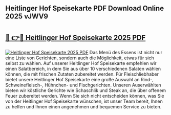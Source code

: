 ## Heitlinger Hof Speisekarte PDF Download Online 2025 vJWV9

# <h2><a href="http://gcbcjc3.nevu.top/?p=Heitlinger+Hof+Speisekarte">🔗 👉🔴 Heitlinger Hof Speisekarte 2025 PDF</a></h2>

[![Heitlinger Hof Speisekarte 2025 PDF](https://i.imgur.com/dBaPXMq.png)](http://gcbcjc3.nevu.top/?p=Heitlinger+Hof+Speisekarte)
Das Menü des Essens ist nicht nur eine Liste von Gerichten, sondern auch die Möglichkeit, etwas für sich selbst zu wählen. Auf unserer Heitlinger Hof Speisekarte empfehlen wir einen Salatbereich, in dem Sie aus über 10 verschiedenen Salaten wählen können, die mit frischen Zutaten zubereitet werden. Für Fleischliebhaber bietet unsere Heitlinger Hof Speisekarte eine große Auswahl an Rind-, Schweinefleisch-, Hühnchen- und Fischgerichten. Unseren Auserwählten bieten wir köstliche Gerichte wie Schaschlik und Steak an, die über offenem Feuer zubereitet werden. Wenn Sie sich nicht entscheiden können, was Sie von der Heitlinger Hof Speisekarte wünschen, ist unser Team bereit, Ihnen zu helfen und Ihnen einen angenehmen und bequemen Service zu bieten.
